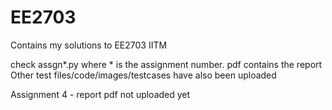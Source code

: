 # EE2703
Contains my solutions to EE2703 IITM

check assgn*.py where * is the assignment number.
pdf contains the report
Other test files/code/images/testcases have also been uploaded

Assignment 4 - report pdf not uploaded yet
